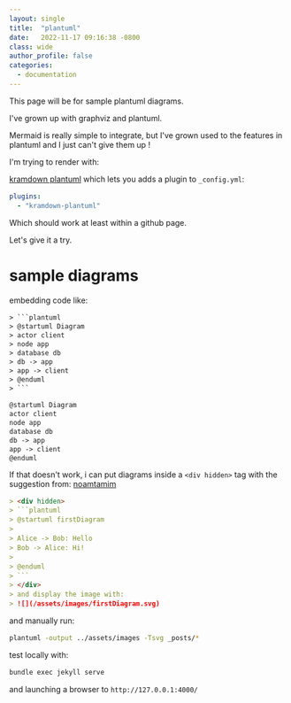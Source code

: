 ```yaml
---
layout: single
title:  "plantuml"
date:   2022-11-17 09:16:38 -0800
class: wide
author_profile: false
categories:
  - documentation
---
```


This page will be for sample plantuml diagrams.

I've grown up with graphviz and plantuml.

Mermaid is really simple to integrate, but I've grown used to the features in plantuml and I just can't give them up !

I'm trying to render with:

[kramdown plantuml](https://github.com/SwedbankPay/kramdown-plantuml)
which lets you adds a plugin to `_config.yml`:
```yaml
plugins:
  - "kramdown-plantuml"
```

Which should work at least within a github page.

Let's give it a try.

# sample diagrams
embedding code like:
```
> ```plantuml
> @startuml Diagram
> actor client
> node app
> database db
> db -> app
> app -> client
> @enduml
> ```
```

```plantuml
@startuml Diagram
actor client
node app
database db
db -> app
app -> client
@enduml
```

If that doesn't work, i can put diagrams inside a `<div hidden>` tag with the suggestion from: [noamtamim](https://gist.github.com/noamtamim/f11982b28602bd7e604c233fbe9d910f)

```markdown
> <div hidden>
> ```plantuml
> @startuml firstDiagram
> 
> Alice -> Bob: Hello
> Bob -> Alice: Hi!
> 		
> @enduml
> ```
> </div>
> and display the image with:
> ![](/assets/images/firstDiagram.svg)
```

and manually run:

```bash
plantuml -output ../assets/images -Tsvg _posts/*
```
test locally with:
```bash
bundle exec jekyll serve
```
and launching a browser to `http://127.0.0.1:4000/`

<div hidden>
```plantuml
@startuml firstDiagram

Alice -> Bob: Hello
Bob -> Alice: Hi!
		
@enduml
```
</div>

![](/assets/images/firstDiagram.svg)


